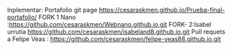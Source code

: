 Inplementar: Portafolio git page https://cesaraskmen.github.io/Prueba-final-portafolio/ FORK 1 Nano :https://github.com/cesaraskmen/Webnano.github.io.git FORK- 2:Isabel urrutia https://github.com/cesaraskmen/isabeland8.github.io.git Pull requets a Felipe Veas : https://github.com/cesaraskmen/felipe-veas88.github.io.git
